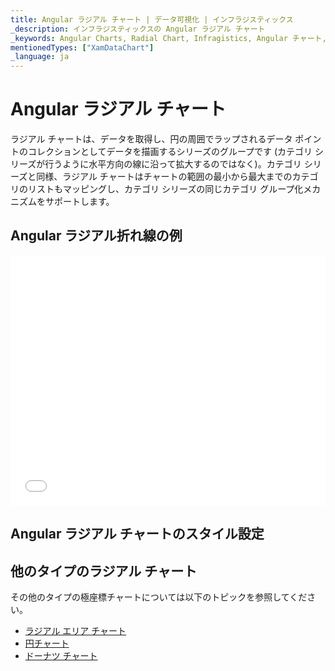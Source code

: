 ```yaml
---
title: Angular ラジアル チャート | データ可視化 | インフラジスティックス
_description: インフラジスティックスの Angular ラジアル チャート
_keywords: Angular Charts, Radial Chart, Infragistics, Angular チャート, ラジアル チャート, インフラジスティックス
mentionedTypes: ["XamDataChart"]
_language: ja
---
```


# Angular ラジアル チャート

ラジアル チャートは、データを取得し、円の周囲でラップされるデータ ポイントのコレクションとしてデータを描画するシリーズのグループです (カテゴリ シリーズが行うように水平方向の線に沿って拡大するのではなく)。カテゴリ シリーズと同様、ラジアル チャートはチャートの範囲の最小から最大までのカテゴリのリストもマッピングし、カテゴリ シリーズの同じカテゴリ グループ化メカニズムをサポートします。

## Angular ラジアル折れ線の例

<div class="sample-container loading" style="height: 400px">
    <iframe id="cc-chart-with-legend" src='{environment:dvDemosBaseUrl}/charts/data-chart-radial-line-chart' width="100%" height="100%" seamless frameBorder="0" onload="onXPlatSampleIframeContentLoaded(this);" alt="Angular ラジアル折れ線チャート"></iframe>
</div>

<div class="divider--half"></div>

## Angular ラジアル チャートのスタイル設定

<!-- radial-pie-series with styling props set: brush, markerOutline, markerType -->

## 他のタイプのラジアル チャート

その他のタイプの極座標チャートについては以下のトピックを参照してください。

-   [ラジアル エリア チャート](chart-types-area.md#angular-radial-area-chart)
-   [円チャート](../pie-chart.md)
-   [ドーナツ チャート](../doughnut-chart.md)

<!-- TODO list API links used in this topic 
## API メンバー
-->
